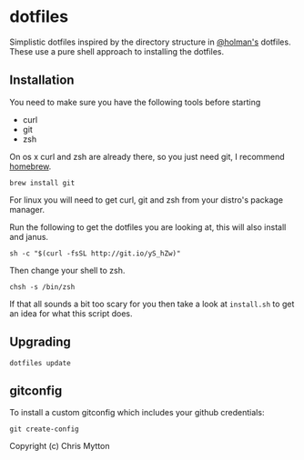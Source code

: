 dotfiles
========

Simplistic dotfiles inspired by the directory structure in
[@holman's](https://github.com/holman/dotfiles) dotfiles. These use a
pure shell approach to installing the dotfiles.

## Installation

You need to make sure you have the following tools before starting

* curl
* git
* zsh

On os x curl and zsh are already there, so you just need git, I
recommend [homebrew](https://github.com/mxcl/homebrew).

    brew install git

For linux you will need to get curl, git and zsh from your distro's
package manager.

Run the following to get the dotfiles you are looking at, this
will also install and janus.

    sh -c "$(curl -fsSL http://git.io/yS_hZw)"

Then change your shell to zsh.

    chsh -s /bin/zsh

If that all sounds a bit too scary for you then take a look at
`install.sh` to get an idea for what this script does.

## Upgrading

    dotfiles update

## gitconfig

To install a custom gitconfig which includes your github credentials:

    git create-config

Copyright (c) Chris Mytton
